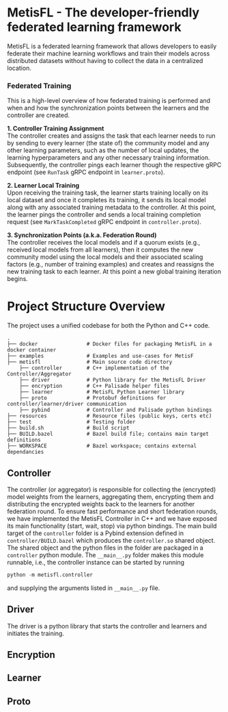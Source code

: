 # MetisFL - The developer-friendly federated learning framework

MetisFL is a federated learning framework that allows developers to easily federate their machine learning workflows and train their models across distributed datasets without having to collect the data in a centralized location. 

### Federated Training

This is a high-level overview of how federated training is performed and when and how the synchronization points between
the learners and the controller are created.

**1. Controller Training Assignment**\
The controller creates and assigns the task that each learner needs to run by sending to every learner (the state of)
the community model and any other learning parameters, such as the number of local updates, the learning hyperparameters
and any other necessary training information. Subsequently, the controller pings each learner though the respective gRPC
endpoint (see `RunTask` gRPC endpoint in `learner.proto`). 

**2. Learner Local Training** \
Upon receiving the training task, the learner starts training locally on its local dataset and once it completes its
training, it sends its local model along with any associated training metadata to the controller. At this point, the 
learner pings the controller and sends a local training completion request (see `MarkTaskCompleted` gRPC endpoint in `controller.proto`).

**3. Synchronization Points (a.k.a. Federation Round)** \
The controller receives the local models and if a quorum exists (e.g., received local models from all learners), then it
computes the new community model using the local models and their associated scaling factors
(e.g., number of training examples) and creates and reassigns the new training task to each learner. At this point a new
global training iteration begins. 
   


# Project Structure Overview
The project uses a unified codebase for both the Python and C++ code. 

    .
    ├── docker                # Docker files for packaging MetisFL in a docker container       
    ├── examples              # Examples and use-cases for MetisF
    ├── metisfl               # Main source code directory
        ├── controller        # C++ implementation of the Controller/Aggregator
        ├── driver            # Python library for the MetisFL Driver
        ├── encryption        # C++ Palisade helper files
        ├── learner           # MetisFL Python Learner library 
        ├── proto             # Protobuf definitions for controller/learner/driver communication
        ├── pybind            # Controller and Palisade python bindings 
    ├── resources             # Resource files (public keys, certs etc)
    ├── test                  # Testing folder
    ├── build.sh              # Build script 
    ├── BUILD.bazel           # Bazel build file; contains main target definitions
    ├── WORKSPACE             # Bazel workspace; contains external dependancies

## Controller 
The controller (or aggregator) is responsible for collecting the (encrypted) model weights from the learners, aggregating them, encrypting them and distributing the encrypted weights back to the learners for another federation round. To ensure fast performance and short federation rounds, we have implemented the MetisFL Controller in C++ and we have exposed its main functionality (start, wait, stop) via python bindings. The main build target of the `controller` folder is a Pybind extension defined in `controller/BUILD.bazel` which produces the `controller.so` shared object. The shared object and the python files in the folder are packaged in a `controller` python module. The `__main__.py` folder makes this module runnable, i.e., the controller instance can be started by running 

```Python
python -m metisfl.controller
``` 

and supplying the arguments listed in `__main__.py` file.

## Driver
The driver is a python library that starts the controller and learners and initiates the training. 

## Encryption 

## Learner 

## Proto 
